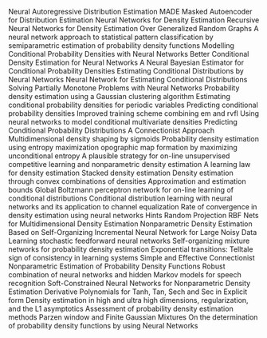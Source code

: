Neural Autoregressive Distribution Estimation
MADE Masked Autoencoder for Distribution Estimation
Neural Networks for Density Estimation
Recursive Neural Networks for Density Estimation Over Generalized Random Graphs
A neural network approach to statistical pattern classification by semiparametric estimation of probability density functions
Modelling Conditional Probability Densities with Neural Networks
Better Conditional Density Estimation for Neural Networks
A Neural Bayesian Estimator for Conditional Probability Densities
Estimating Conditional Distributions by Neural Networks
Neural Network for Estimating Conditional Distributions
Solving Partially Monotone Problems with Neural Networks
Probability density estimation using a Gaussian clustering algorithm
Estimating conditional probability densities for periodic variables
Predicting conditional probability densities Improved training scheme combining em and rvfl
Using neural networks to model conditional multivariate densities
Predicting Conditional Probability Distributions A Connectionist Approach
Multidimensional density shaping by sigmoids
Probability density estimation using entropy maximization
opographic map formation by maximizing unconditional entropy A plausible strategy for on-line unsupervised competitive learning and nonparametric density estimation
A learning law for density estimation
Stacked density estimation
Density estimation through convex combinations of densities Approximation and estimation bounds
Global Boltzmann perceptron network for on-line learning of conditional distributions
Conditional distribution learning with neural networks and its application to channel equalization
Rate of convergence in density estimation using neural networks
Hints
Random Projection RBF Nets for Multidimensional Density Estimation
Nonparametric Density Estimation Based on Self-Organizing Incremental Neural Network for Large Noisy Data
Learning stochastic feedforward neural networks
Self-organizing mixture networks for probability density estimation
Exponential transitions: Telltale sign of consistency in learning systems
Simple and Effective Connectionist Nonparametric Estimation of Probability Density Functions
Robust combination of neural networks and hidden Markov models for speech recognition
Soft-Constrained Neural Networks for Nonparametric Density Estimation
Derivative Polynomials for Tanh, Tan, Sech and Sec in Explicit form
Density estimation in high and ultra high dimensions, regularization, and the L1 asymptotics
Assessment of probability density estimation methods Parzen window and Finite Gaussian Mixtures
On the determination of probability density functions by using Neural Networks